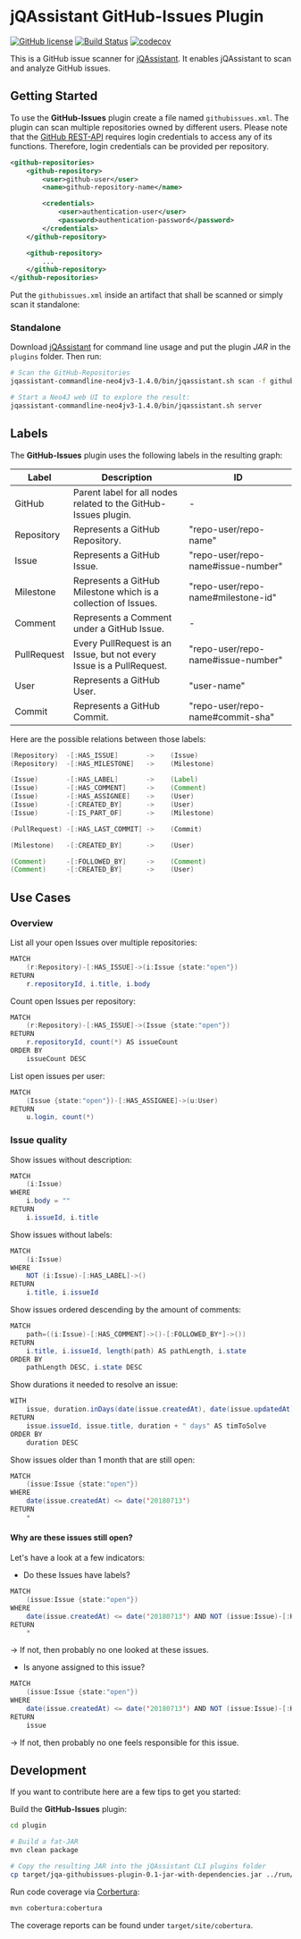 # jQAssistant GitHub-Issues Plugin

[![GitHub license](https://img.shields.io/badge/License-GPL%20v3-blue.svg)](https://github.com/b-pos465/jqa-githubissues-plugin/blob/master/LICENSE)
[![Build Status](https://travis-ci.com/b-pos465/jqa-githubissues-plugin.svg?branch=master)](https://travis-ci.com/b-pos465/jqa-githubissues-plugin)
[![codecov](https://codecov.io/gh/b-pos465/jqa-githubissues-plugin/branch/master/graph/badge.svg)](https://codecov.io/gh/b-pos465/jqa-githubissues-plugin)

This is a GitHub issue scanner for [jQAssistant](https://jqassistant.org/). 
It enables jQAssistant to scan and analyze GitHub issues.

## Getting Started

To use the __GitHub-Issues__ plugin create a file named `githubissues.xml`. 
The plugin can scan multiple repositories owned by different users. Please note that
the [GitHub REST-API](https://developer.github.com/v3/) requires login credentials to
access any of its functions. Therefore, login credentials can be provided per 
repository.

```xml
<github-repositories>
    <github-repository>
        <user>github-user</user>
        <name>github-repository-name</name>

        <credentials>
            <user>authentication-user</user>
            <password>authentication-password</password>
        </credentials>
    </github-repository>

    <github-repository>
        ...
    </github-repository>
</github-repositories>
```

Put the `githubissues.xml` inside an artifact that shall be scanned 
or simply scan it standalone:


### Standalone 
Download [jQAssistant](https://jqassistant.org/get-started/) for command line usage
and put the plugin _JAR_ in the `plugins` folder. Then run:

```bash
# Scan the GitHub-Repositories
jqassistant-commandline-neo4jv3-1.4.0/bin/jqassistant.sh scan -f githubissues.xml

# Start a Neo4J web UI to explore the result: 
jqassistant-commandline-neo4jv3-1.4.0/bin/jqassistant.sh server
```

## Labels

The __GitHub-Issues__ plugin uses the following labels in the resulting graph:

| Label | Description                                                  | ID |
| ----- | ------------------------------------------------------------ |----|
|GitHub |Parent label for all nodes related to the GitHub-Issues plugin.| -|
|Repository|Represents a GitHub Repository.| "repo-user/repo-name"|
|Issue|Represents a GitHub Issue.| "repo-user/repo-name#issue-number" |
|Milestone|Represents a GitHub Milestone which is a collection of Issues. | "repo-user/repo-name#milestone-id" |
|Comment|Represents a Comment under a GitHub Issue.| - |
|PullRequest|Every PullRequest is an Issue, but not every Issue is a PullRequest.| "repo-user/repo-name#issue-number" |
|User|Represents a GitHub User.| "user-name" |
|Commit|Represents a GitHub Commit.| "repo-user/repo-name#commit-sha" |

Here are the possible relations between those labels:

```java
(Repository)  -[:HAS_ISSUE]       ->    (Issue)
(Repository)  -[:HAS_MILESTONE]   ->    (Milestone)

(Issue)       -[:HAS_LABEL]       ->    (Label)
(Issue)       -[:HAS_COMMENT]     ->    (Comment)
(Issue)       -[:HAS_ASSIGNEE]    ->    (User)
(Issue)       -[:CREATED_BY]      ->    (User)
(Issue)       -[:IS_PART_OF]      ->    (Milestone)

(PullRequest) -[:HAS_LAST_COMMIT] ->    (Commit)

(Milestone)   -[:CREATED_BY]      ->    (User)

(Comment)     -[:FOLLOWED_BY]     ->    (Comment)
(Comment)     -[:CREATED_BY]      ->    (User)
```

## Use Cases

### Overview

List all your open Issues over multiple repositories:

```java
MATCH
    (r:Repository)-[:HAS_ISSUE]->(i:Issue {state:"open"})
RETURN
    r.repositoryId, i.title, i.body
```

Count open Issues per repository:

```java
MATCH
    (r:Repository)-[:HAS_ISSUE]->(Issue {state:"open"})
RETURN
    r.repositoryId, count(*) AS issueCount
ORDER BY
    issueCount DESC
```

List open issues per user:

```java
MATCH
    (Issue {state:"open"})-[:HAS_ASSIGNEE]->(u:User)
RETURN
    u.login, count(*)
```

### Issue quality

Show issues without description:

```java
MATCH
    (i:Issue)
WHERE
    i.body = ""
RETURN
    i.issueId, i.title
```

Show issues without labels:

```java
MATCH 
    (i:Issue)
WHERE 
    NOT (i:Issue)-[:HAS_LABEL]->()
RETURN
    i.title, i.issueId
```

Show issues ordered descending by the amount of comments:
```java
MATCH 
    path=((i:Issue)-[:HAS_COMMENT]->()-[:FOLLOWED_BY*]->())
RETURN
    i.title, i.issueId, length(path) AS pathLength, i.state
ORDER BY
    pathLength DESC, i.state DESC
```

Show durations it needed to resolve an issue:
```java
WITH
    issue, duration.inDays(date(issue.createdAt), date(issue.updatedAt)).days AS duration
RETURN 
    issue.issueId, issue.title, duration + " days" AS timToSolve
ORDER BY
    duration DESC
```

Show issues older than 1 month that are still open:
```java
MATCH
    (issue:Issue {state:"open"})
WHERE
    date(issue.createdAt) <= date('20180713')
RETURN 
    *
```

#### Why are these issues still open?

Let's have a look at a few indicators:

- Do these Issues have labels?
```java
MATCH
    (issue:Issue {state:"open"})
WHERE
    date(issue.createdAt) <= date('20180713') AND NOT (issue:Issue)-[:HAS_LABEL]->()
RETURN 
    *
```
&rarr; If not, then probably no one looked at these issues.

- Is anyone assigned to this issue?
```java
MATCH
    (issue:Issue {state:"open"})
WHERE
    date(issue.createdAt) <= date('20180713') AND NOT (issue:Issue)-[:HAS_ASSIGNEE]->(:User)
RETURN 
    issue
```
&rarr; If not, then probably no one feels responsible for this issue.


## Development

If you want to contribute here are a few tips to get you started:

Build the __GitHub-Issues__ plugin:

```bash
cd plugin

# Build a fat-JAR
mvn clean package

# Copy the resulting JAR into the jQAssistant CLI plugins folder
cp target/jqa-githubissues-plugin-0.1-jar-with-dependencies.jar ../run/jqassistant-commandline-neo4jv3-1.4.0/plugins/
```
Run code coverage via [Corbertura](http://cobertura.github.io/cobertura/):

```bash
mvn cobertura:cobertura
```

The coverage reports can be found under `target/site/cobertura`.